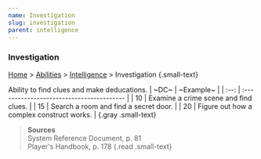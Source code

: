 ```yaml
---
name: Investigation
slug: investigation
parent: intelligence
---
```

### Investigation
[Home](dm-operations-center) > [Abilities](abilities-menu) > [Intelligence](intelligence) > Investigation {.small-text}

Ability to find clues and make deducations.
| ~DC~ | ~Example~                                 |
| :--: | :---------------------------------------- |
|  10  | Examine a crime scene and find clues.     |
|  15  | Search a room and find a secret door.     |
|  20  | Figure out how a complex construct works. |
{.gray .small-text}

> **Sources** <br/>
> System Reference Document, p. 81<br/>
> Player's Handbook, p. 178
{.read .small-text}


